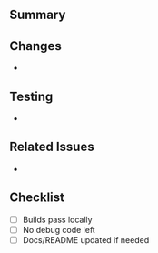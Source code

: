## Summary

## Changes
- 

## Testing
- 

## Related Issues
- 

## Checklist
- [ ] Builds pass locally
- [ ] No debug code left
- [ ] Docs/README updated if needed
